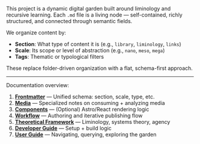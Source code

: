 This project is a dynamic digital garden built around liminology and recursive learning. Each `.md` file is a living node — self-contained, richly structured, and connected through semantic fields.

We organize content by:

- **Section**: What type of content it is (e.g., `library`, `liminology`, `links`)
- **Scale**: Its scope or level of abstraction (e.g., `nano`, `meso`, `mega`)
- **Tags**: Thematic or typological filters

These replace folder-driven organization with a flat, schema-first approach.

---

Documentation overview:

1. **[Frontmatter](README^Frontmatter.md)** — Unified schema: section, scale, type, etc.
2. **[Media](README^Media.md)** — Specialized notes on consuming + analyzing media
3. **[Components](README^Components.md)** — (Optional) Astro/React rendering logic
4. **[Workflow](README^Workflow.md)** — Authoring and iterative publishing flow
5. **[Theoretical Framework](README^Theoretical_Framework.md)** — Liminology, systems theory, agency
6. **[Developer Guide](README^Developer_Guide.md)** — Setup + build logic
7. **[User Guide](README^User_Guide.md)** — Navigating, querying, exploring the garden
